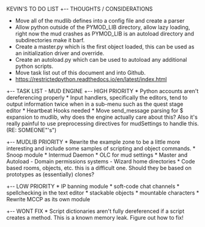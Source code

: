 KEVIN'S TO DO LIST
+-- THOUGHTS / CONSIDERATIONS
  * Move all of the mudlib defines into a config file and create a parser
  * Allow python outside of the PYMOD_LIB directory, allow lazy loading, right
    now the mud crashes as PYMOD_LIB is an autoload directory and subdirectories
    make it barf.
  * Create a master.py which is the first object loaded, this can be used as 
    an initialization driver and override.
  * Create an autoload.py which can be used to autoload any additional python 
    scripts.
  * Move task list out of this document and into Github.
  * https://restrictedpython.readthedocs.io/en/latest/index.html
    
+-- TASK LIST - MUD ENGINE
  +-- HIGH PRIORITY
    * Python accounts aren't dereferencing properly
    * Input handlers, specifically the editors, tend to output information
      twice when in a sub-menu such as the quest stage editor
    * Heartbeat Hooks needed 
    * Move send_message parsing for $ expansion to mudlib, why does the engine
      actually care about this? Also it's really painful to use preprocessing
      directives for mudSettings to handle this. (RE: SOMEONE"'s")

  +-- MUDLIB PRIORITY
    * Rewrite the example zone to be a little more interesting and include
      some samples of scripting and object commands.
    * Snoop module
    * Intermud Daemon
    * OLC for mud settings
    * Master and Autoload
        - Domain permissions systems
        - Wizard home directories
    * Code based rooms, objects, etc. this is a difficult one. Should they
      be based on prototypes as (essentially) clones?
    
  +-- LOW PRIORITY
    * IP banning module
    * soft-code chat channels
    * spellchecking in the text editor
    * stackable objects
    * mountable characters
    * Rewrite MCCP as its own module

  +-- WONT FIX
    * Script dictionaries aren't fully dereferenced if a script creates a method.
      This is a known memory leak. Figure out how to fix!
